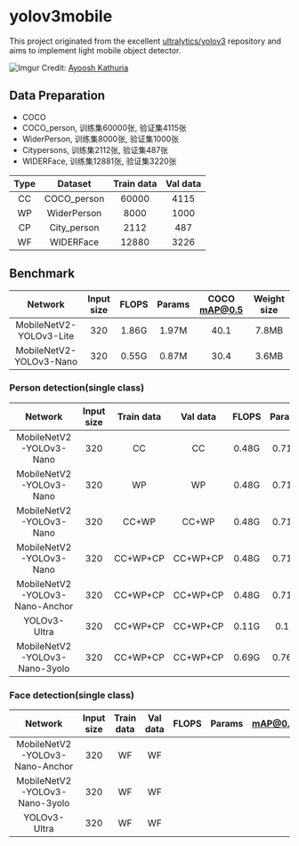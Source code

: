 # yolov3mobile

This project originated from the excellent [ultralytics/yolov3](https://github.com/ultralytics/yolov3) repository and aims to implement light mobile object detector.

![Imgur](https://raw.githubusercontent.com/sthanhng/yoloface/master/assets/yolo-architecture.png)
Credit: [Ayoosh Kathuria](https://towardsdatascience.com/yolo-v3-object-detection-53fb7d3bfe6b)


## Data Preparation

- COCO
- COCO_person, 训练集60000张, 验证集4115张
- WiderPerson, 训练集8000张, 验证集1000张
- Citypersons, 训练集2112张, 验证集487张
- WIDERFace, 训练集12881张, 验证集3220张 

| Type | Dataset | Train data | Val data |
|:---:|:---:|:---:|:---:|
| CC | COCO_person | 60000 | 4115 |
| WP | WiderPerson | 8000  | 1000 |
| CP | City_person | 2112 | 487 |
| WF | WIDERFace | 12880 | 3226 |

## Benchmark

| Network | Input size | FLOPS | Params | COCO mAP@0.5 | Weight size |
|:---:|:---:|:---:|:---:|:---:|:---:|
| MobileNetV2-YOLOv3-Lite | 320 | 1.86G | 1.97M | 40.1 | 7.8MB |
| MobileNetV2-YOLOv3-Nano | 320 | 0.55G | 0.87M | 30.4 | 3.6MB |

### Person detection(single class)

| Network | Input size | Train data | Val data | FLOPS | Params | mAP@0.5 | Weight size |
|:---:|:---:|:---:|:---:|:---:|:---:|:---:|:---:|
| MobileNetV2-YOLOv3-Nano | 320 | CC | CC | 0.48G | 0.71M | 55.9 | 2.9M |
| MobileNetV2-YOLOv3-Nano | 320 | WP | WP | 0.48G | 0.71M | 46.4 | 2.9M |
| MobileNetV2-YOLOv3-Nano | 320 | CC+WP | CC+WP | 0.48G | 0.71M | 53.4 | 2.9M |
| MobileNetV2-YOLOv3-Nano | 320 | CC+WP+CP | CC+WP+CP | 0.48G | 0.71M | 49.1 | 2.9M |
| MobileNetV2-YOLOv3-Nano-Anchor | 320 | CC+WP+CP | CC+WP+CP | 0.48G | 0.71M | 50.3 | 2.9M |
| YOLOv3-Ultra | 320 | CC+WP+CP | CC+WP+CP | 0.11G | 0.1M | 46.1 |515K |
| MobileNetV2-YOLOv3-Nano-3yolo | 320 | CC+WP+CP | CC+WP+CP | 0.69G | 0.76M | 56.3 | 3.2M |

### Face detection(single class)

| Network | Input size | Train data | Val data | FLOPS | Params | mAP@0.5 | Weight size | Easy | Medium | Hard |
|:---:|:---:|:---:|:---:|:---:|:---:|:---:|:---:|:---:|:---:|:---:|
| MobileNetV2-YOLOv3-Nano-Anchor | 320 | WF | WF |  |  |  |  |  |  |  |
| MobileNetV2-YOLOv3-Nano-3yolo | 320 | WF | WF |  |  |  |  |  |  |  |
| YOLOv3-Ultra | 320 | WF | WF |  |  |  |  |  |  |  |
